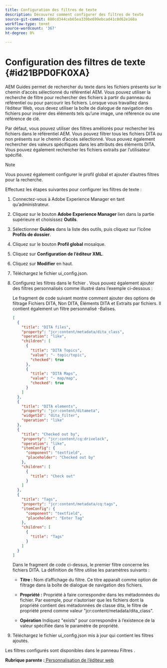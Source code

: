 ```yaml
---
title: Configuration des filtres de texte
description: Découvrez comment configurer des filtres de texte
source-git-commit: 880cd344ceb65ea339be699ebcad41c0d62e168a
workflow-type: tm+mt
source-wordcount: '367'
ht-degree: 0%

---
```


# Configuration des filtres de texte {#id21BPD0FK0XA}

AEM Guides permet de rechercher du texte dans les fichiers présents sur le chemin d’accès sélectionné du référentiel AEM. Vous pouvez utiliser la recherche de filtre pour rechercher des fichiers à partir du panneau du référentiel ou pour parcourir les fichiers. Lorsque vous travaillez dans l’éditeur Web, vous devez utiliser la boîte de dialogue de navigation des fichiers pour insérer des éléments tels qu’une image, une référence ou une référence de clé.

Par défaut, vous pouvez utiliser des filtres améliorés pour rechercher les fichiers dans le référentiel AEM. Vous pouvez filtrer tous les fichiers DITA ou non présents sur le chemin d’accès sélectionné. Vous pouvez également rechercher des valeurs spécifiques dans les attributs des éléments DITA. Vous pouvez également rechercher les fichiers extraits par l’utilisateur spécifié.

>[!NOTE]
>
> Vous pouvez également configurer le profil global et ajouter d’autres filtres pour la recherche.

Effectuez les étapes suivantes pour configurer les filtres de texte :

1. Connectez-vous à Adobe Experience Manager en tant qu’administrateur.
1. Cliquez sur le bouton **Adobe Experience Manager** lien dans la partie supérieure et choisissez **Outils**.
1. Sélectionner **Guides** dans la liste des outils, puis cliquez sur l’icône **Profils de dossier**.
1. Cliquez sur le bouton **Profil global** mosaïque.
1. Cliquez sur **Configuration de l’éditeur XML**.
1. Cliquez sur **Modifier** en haut.
1. Téléchargez le fichier ui\_config.json.
1. Configurez les filtres dans le fichier . Vous pouvez également ajouter des filtres personnalisés comme illustré dans l’exemple ci-dessous :

   Le fragment de code suivant montre comment ajouter des options de filtrage Fichiers DITA, Non DITA, Éléments DITA et Extraits par fichiers. Il contient également un filtre personnalisé -Balises.

   ```json
   [
     {
       "title": "DITA files",
       "property": "jcr:content/metadata/dita_class",
       "operation": "like",
       "children": [
         {
           "title": "DITA Topics",
           "value": "- topic/topic",
           "checked": true
         },
         {
           "title": "DITA Maps",
           "value": "- map/map",
           "checked": true
         }
       ]
     },
     {
       "title": "DITA elements",
       "property": "jcr:content/ditameta",
       "widgetId": "dita_filter",
       "operation": "like"
     },
     {
       "title": "Checked out by",
       "property": "jcr:content/cq:drivelock",
       "operation": "like",
       "itemConfig": {
         "component": "textfield",
         "placeholder": "Checked out by"
       },
       "children": [
         {
           "title": "Check out"
         }
       ]
     },
     {
       "title": "Tags",
       "property": "jcr:content/metadata/cq:tags",
       "itemConfig": {
         "component": "textfield",
         "placeholder": "Enter Tag"
       },
       "children": [
         {
           "title": "Tags"
         }
       ]
     }
   ]
   ```

   Dans le fragment de code ci-dessus, le premier filtre concerne les fichiers DITA. La définition de filtre utilise les paramètres suivants :

   - **Titre :** Nom d’affichage du filtre. Ce titre apparaît comme option de filtrage dans la boîte de dialogue de navigation des fichiers.

   - **Propriété :** Propriété à faire correspondre dans les métadonnées du fichier. Par exemple, pour n’autoriser que les fichiers dont la propriété contient des métadonnées de classe dita\, le filtre de propriété prend comme valeur &quot;jcr:content/metadata/dita\_class&quot;.

   - **Opération** Indiquez &quot;exists&quot; pour correspondre à l’existence de la valeur spécifiée dans le paramètre de propriété.

1. Téléchargez le fichier ui\_config.json mis à jour qui contient les filtres ajoutés.

Les filtres configurés sont disponibles dans le panneau Filtres .

**Rubrique parente :**[ Personnalisation de l’éditeur web](conf-web-editor.md)
